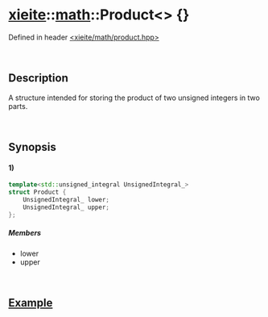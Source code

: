 # [xieite](../../xieite.md)\:\:[math](../../math.md)\:\:Product\<\> \{\}
Defined in header [<xieite/math/product.hpp>](../../../include/xieite/math/product.hpp)

&nbsp;

## Description
A structure intended for storing the product of two unsigned integers in two parts.

&nbsp;

## Synopsis
#### 1)
```cpp
template<std::unsigned_integral UnsignedIntegral_>
struct Product {
    UnsignedIntegral_ lower;
    UnsignedIntegral_ upper;
};
```
##### Members
- lower
- upper

&nbsp;

## [Example](./multiply.md#Example)
